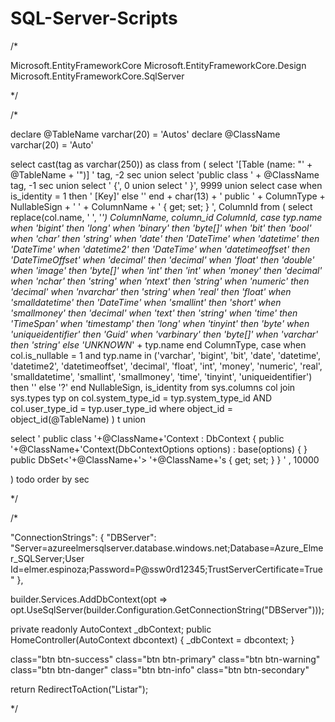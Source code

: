 # SQL-Server-Scripts



/*

Microsoft.EntityFrameworkCore
Microsoft.EntityFrameworkCore.Design
Microsoft.EntityFrameworkCore.SqlServer
 
*/

/*

declare @TableName varchar(20) = 'Autos'
declare @ClassName varchar(20) = 'Auto'

select cast(tag as varchar(250)) as class from (
select '[Table (name: "' + @TableName + '")] '  tag, -2 sec union 
select 'public class ' + @ClassName tag, -1 sec union 
select ' {', 0 union 
select ' }', 9999 union 
select case when is_identity = 1 then  '    [Key]' else '' end + char(13) +
         '    public ' + ColumnType + NullableSign + ' ' + ColumnName + ' { get; set; } ', ColumnId 
from
(
    select 
        replace(col.name, ' ', '_') ColumnName,
        column_id ColumnId,
        case typ.name 
            when 'bigint' then 'long'
            when 'binary' then 'byte[]'
            when 'bit' then 'bool'
            when 'char' then 'string'
            when 'date' then 'DateTime'
            when 'datetime' then 'DateTime'
            when 'datetime2' then 'DateTime'
            when 'datetimeoffset' then 'DateTimeOffset'
            when 'decimal' then 'decimal'
            when 'float' then 'double'
            when 'image' then 'byte[]'
            when 'int' then 'int'
            when 'money' then 'decimal'
            when 'nchar' then 'string'
            when 'ntext' then 'string'
            when 'numeric' then 'decimal'
            when 'nvarchar' then 'string'
            when 'real' then 'float'
            when 'smalldatetime' then 'DateTime'
            when 'smallint' then 'short'
            when 'smallmoney' then 'decimal'
            when 'text' then 'string'
            when 'time' then 'TimeSpan'
            when 'timestamp' then 'long'
            when 'tinyint' then 'byte'
            when 'uniqueidentifier' then 'Guid'
            when 'varbinary' then 'byte[]'
            when 'varchar' then 'string'
            else 'UNKNOWN_' + typ.name
        end ColumnType,
        case 
            when col.is_nullable = 1 and typ.name in ('varchar', 'bigint', 'bit', 'date', 'datetime', 'datetime2', 'datetimeoffset', 'decimal', 'float', 'int', 'money', 'numeric', 'real', 'smalldatetime', 'smallint', 'smallmoney', 'time', 'tinyint', 'uniqueidentifier') 
            then '' 
            else '?' 
        end NullableSign, 
        is_identity 
    from sys.columns col
        join sys.types typ on
            col.system_type_id = typ.system_type_id AND col.user_type_id = typ.user_type_id
    where object_id = object_id(@TableName)
) t  union 

select '
        public class '+@ClassName+'Context : DbContext
        {
            public '+@ClassName+'Context(DbContextOptions options) : base(options) { }
            public DbSet<'+@ClassName+'> '+@ClassName+'s { get; set; }
        }
        ' ,  10000 

) todo order by sec 



*/

/*

"ConnectionStrings": { "DBServer": "Server=azureelmersqlserver.database.windows.net;Database=Azure_Elmer_SQLServer;User Id=elmer.espinoza;Password=P@ssw0rd12345;TrustServerCertificate=True" },  

builder.Services.AddDbContext<AutoContext>(opt => opt.UseSqlServer(builder.Configuration.GetConnectionString("DBServer")));

private readonly AutoContext _dbContext;
public HomeController(AutoContext dbcontext) { _dbContext = dbcontext; }

class="btn btn-success"
class="btn btn-primary"
class="btn btn-warning"
class="btn btn-danger"
class="btn btn-info"
class="btn btn-secondary"

return RedirectToAction("Listar");

*/



